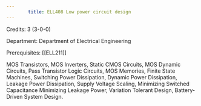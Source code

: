 ```yaml
---
        title: ELL408 Low power circuit design
---
```

Credits: 3 (3-0-0)

Department: Department of Electrical Engineering

Prerequisites: [[ELL211]]

MOS Transistors, MOS Inverters, Static CMOS Circuits, MOS Dynamic Circuits, Pass Transistor Logic Circuits, MOS Memories, Finite State Machines, Switching Power Dissipation, Dynamic Power Dissipation, Leakage Power Dissipation, Supply Voltage Scaling, Minimizing Switched Capacitance Minimizing Leakage Power, Variation Tolerant Design, Battery-Driven System Design.